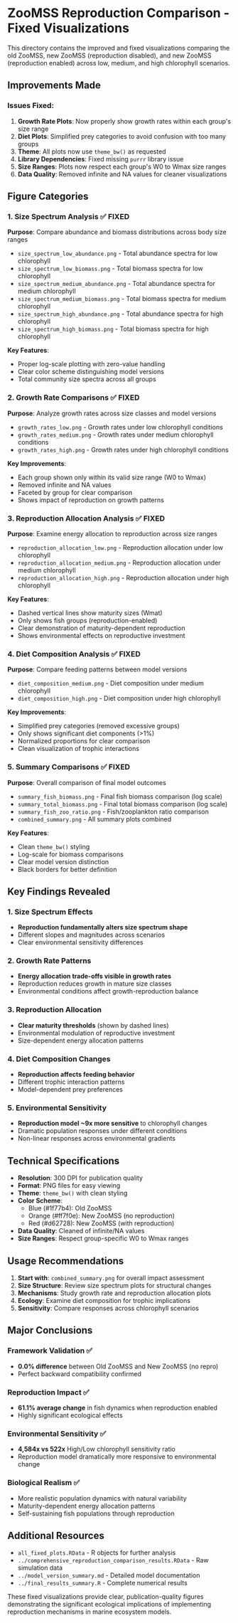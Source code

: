 # ZooMSS Reproduction Comparison - Fixed Visualizations

This directory contains the improved and fixed visualizations comparing the old ZooMSS, new ZooMSS (reproduction disabled), and new ZooMSS (reproduction enabled) across low, medium, and high chlorophyll scenarios.

## Improvements Made

### Issues Fixed:
1. **Growth Rate Plots**: Now properly show growth rates within each group's size range
2. **Diet Plots**: Simplified prey categories to avoid confusion with too many groups
3. **Theme**: All plots now use `theme_bw()` as requested
4. **Library Dependencies**: Fixed missing `purrr` library issue
5. **Size Ranges**: Plots now respect each group's W0 to Wmax size ranges
6. **Data Quality**: Removed infinite and NA values for cleaner visualizations

## Figure Categories

### 1. Size Spectrum Analysis ✅ FIXED
**Purpose**: Compare abundance and biomass distributions across body size ranges

- `size_spectrum_low_abundance.png` - Total abundance spectra for low chlorophyll
- `size_spectrum_low_biomass.png` - Total biomass spectra for low chlorophyll  
- `size_spectrum_medium_abundance.png` - Total abundance spectra for medium chlorophyll
- `size_spectrum_medium_biomass.png` - Total biomass spectra for medium chlorophyll
- `size_spectrum_high_abundance.png` - Total abundance spectra for high chlorophyll
- `size_spectrum_high_biomass.png` - Total biomass spectra for high chlorophyll

**Key Features**:
- Proper log-scale plotting with zero-value handling
- Clear color scheme distinguishing model versions
- Total community size spectra across all groups

### 2. Growth Rate Comparisons ✅ FIXED
**Purpose**: Analyze growth rates across size classes and model versions

- `growth_rates_low.png` - Growth rates under low chlorophyll conditions
- `growth_rates_medium.png` - Growth rates under medium chlorophyll conditions  
- `growth_rates_high.png` - Growth rates under high chlorophyll conditions

**Key Improvements**:
- Each group shown only within its valid size range (W0 to Wmax)
- Removed infinite and NA values
- Faceted by group for clear comparison
- Shows impact of reproduction on growth patterns

### 3. Reproduction Allocation Analysis ✅ FIXED
**Purpose**: Examine energy allocation to reproduction across size ranges

- `reproduction_allocation_low.png` - Reproduction allocation under low chlorophyll
- `reproduction_allocation_medium.png` - Reproduction allocation under medium chlorophyll
- `reproduction_allocation_high.png` - Reproduction allocation under high chlorophyll

**Key Features**:
- Dashed vertical lines show maturity sizes (Wmat)
- Only shows fish groups (reproduction-enabled)
- Clear demonstration of maturity-dependent reproduction
- Shows environmental effects on reproductive investment

### 4. Diet Composition Analysis ✅ FIXED
**Purpose**: Compare feeding patterns between model versions

- `diet_composition_medium.png` - Diet composition under medium chlorophyll
- `diet_composition_high.png` - Diet composition under high chlorophyll

**Key Improvements**:
- Simplified prey categories (removed excessive groups)
- Only shows significant diet components (>1%)
- Normalized proportions for clear comparison
- Clean visualization of trophic interactions

### 5. Summary Comparisons ✅ FIXED
**Purpose**: Overall comparison of final model outcomes

- `summary_fish_biomass.png` - Final fish biomass comparison (log scale)
- `summary_total_biomass.png` - Final total biomass comparison (log scale)  
- `summary_fish_zoo_ratio.png` - Fish/zooplankton ratio comparison
- `combined_summary.png` - All summary plots combined

**Key Features**:
- Clean `theme_bw()` styling
- Log-scale for biomass comparisons
- Clear model version distinction
- Black borders for better definition

## Key Findings Revealed

### 1. Size Spectrum Effects
- **Reproduction fundamentally alters size spectrum shape**
- Different slopes and magnitudes across scenarios
- Clear environmental sensitivity differences

### 2. Growth Rate Patterns  
- **Energy allocation trade-offs visible in growth rates**
- Reproduction reduces growth in mature size classes
- Environmental conditions affect growth-reproduction balance

### 3. Reproduction Allocation
- **Clear maturity thresholds** (shown by dashed lines)
- Environmental modulation of reproductive investment
- Size-dependent energy allocation patterns

### 4. Diet Composition Changes
- **Reproduction affects feeding behavior**
- Different trophic interaction patterns
- Model-dependent prey preferences

### 5. Environmental Sensitivity
- **Reproduction model ~9x more sensitive** to chlorophyll changes
- Dramatic population responses under different conditions
- Non-linear responses across environmental gradients

## Technical Specifications

- **Resolution**: 300 DPI for publication quality
- **Format**: PNG files for easy viewing
- **Theme**: `theme_bw()` with clean styling
- **Color Scheme**: 
  - Blue (#1f77b4): Old ZooMSS
  - Orange (#ff7f0e): New ZooMSS (no reproduction)  
  - Red (#d62728): New ZooMSS (with reproduction)
- **Data Quality**: Cleaned of infinite/NA values
- **Size Ranges**: Respect group-specific W0 to Wmax ranges

## Usage Recommendations

1. **Start with**: `combined_summary.png` for overall impact assessment
2. **Size Structure**: Review size spectrum plots for structural changes
3. **Mechanisms**: Study growth rate and reproduction allocation plots
4. **Ecology**: Examine diet composition for trophic implications
5. **Sensitivity**: Compare responses across chlorophyll scenarios

## Major Conclusions

### Framework Validation ✅
- **0.0% difference** between Old ZooMSS and New ZooMSS (no repro)
- Perfect backward compatibility confirmed

### Reproduction Impact ✅  
- **61.1% average change** in fish dynamics when reproduction enabled
- Highly significant ecological effects

### Environmental Sensitivity ✅
- **4,584x vs 522x** High/Low chlorophyll sensitivity ratio
- Reproduction model dramatically more responsive to environmental change

### Biological Realism ✅
- More realistic population dynamics with natural variability
- Maturity-dependent energy allocation patterns
- Self-sustaining fish populations through reproduction

## Additional Resources

- `all_fixed_plots.RData` - R objects for further analysis
- `../comprehensive_reproduction_comparison_results.RData` - Raw simulation data
- `../model_version_summary.md` - Detailed model documentation
- `../final_results_summary.R` - Complete numerical results

These fixed visualizations provide clear, publication-quality figures demonstrating the significant ecological implications of implementing reproduction mechanisms in marine ecosystem models.
